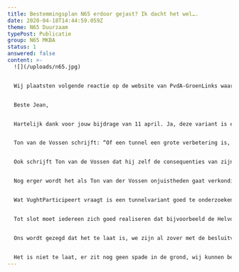 ```yaml
---
title: Bestemmingsplan N65 erdoor gejast? Ik dacht het wel….
date: 2020-04-18T14:44:59.059Z
theme: N65 Duurzaam
typePost: Publicatie
group: N65 MKBA
status: 1
answered: false
content: >-
  ![](/uploads/n65.jpg)


  Wij plaatsten volgende reactie op de website van PvdA-GroenLinks waar een inwoner (Jean) reageerde op de blog van Ton van der Vossen over de N65.


  Beste Jean,


  Hartelijk dank voor jouw bijdrage van 11 april. Ja, deze variant is een gemiste kans en als wij niet ingrijpen zullen wij ons de komende decennia afvragen: waarom hebben wij niet de tijd genomen om óók een tunnelvariant te onderzoeken en zal PvdA-GroenLinks moeten leven met de schande dat zij met dit doordrijven hun eigen basiswaarden hebben verloochend.


  Ton van de Vossen schrijft: “Of een tunnel een grote verbetering is, is een vraag die nog zo maar niet te beantwoorden is.” Iedereen onderkent, van wethouders tot raadsleden, Samen voor Vught en andere betrokkenen die wij spreken, dat ondertunneling een verbetering zou zijn. Maar als dat dan toch nog een vraag is, dan ga je aan het werk en zoek je het uit. Maar doe niet alsof we met de VKA+ de beste oplossing hebben. Het is gewoon niet onderzocht.


  Ook schrijft Ton van de Vossen dat hij zelf de consequenties van zijn variant niet kent: “maar wat de wijzigende verkeersstromen in Vught voor gevolgen zouden hebben is niet duidelijk”. En dan toch maar de belangrijkste beslissing van de eeuw doordrukken. Uit de verkeerscijfers blijkt in ieder geval dat circa 80% van het verkeer in een tunnelvariant ondergronds gaat. Alsof dat geen belangrijke wijziging in de verkeersstromen is.


  Nog erger wordt het als Ton van der Vossen onjuistheden gaat verkondigen met een stelligheid alsof hij hierop is afgestudeerd: “Een ondertunneling is zeker veel duurder -deskundigen spreken over drie tot vier keer zo duur- en dat kan Vught niet dragen”. Dit is aantoonbaar niet onderzocht en dus bakerpraat. Geen enkele bestuurder of politicus heeft ooit een financiële onderbouwing van de kosten én baten van een tunnel gegeven. Alle genoemde bedragen, zoals ook de 300 miljoen van wethouder van Woesik, zijn een slag in de lucht.


  Wat VughtParticipeert vraagt is een tunnelvariant goed te onderzoeken en daarbij de moderne technieken te beoordelen. Tijdens de jarenlange besluitvorming is in een heel vroeg stadium de tunnelvariant afgevallen. Omdat men toen al van mening was dat dit zeer duur zou worden, niet omdat men dat toen goed heeft onderzocht. Dat was vele jaren geleden, inmiddels is de techniek voortgeschreden en zijn er, ook in Nederland, diverse voorbeelden van succesvolle graaftunnels. En die mogelijkheden moeten worden onderzocht.


  Tot slot moet iedereen zich goed realiseren dat bijvoorbeeld de Helvoirtseweg nu al gevaarlijker is dan de N65 qua verkeersongevallen. Als wij dan horen zeggen “maar wat de wijzigende verkeersstromen in Vught voor gevolgen zouden hebben is niet duidelijk” terwijl de verkeersanalyses van de VKA+ variant een duidelijke toename van het verkeer door het hele dorp laten zien, en heel extreem in straten als de Helvoirtseweg, dan hoef je geen verkeersdeskundige te zijn om te concluderen dat de verkeersveiligheid in ons dorp slechter wordt. Onverantwoord. Sterker nog: wat is de veiligheid en dus een mensenleven in Vught ons waard?


  Ons wordt gezegd dat het te laat is, we zijn al zover met de besluitvorming. Niet wij zijn mogelijk te laat, het verantwoordelijk college is te laat. Zij worden door ons aangesteld én betaald om ons de beste oplossingen te bieden. Zíj hadden de technische ontwikkelingen moeten volgen en al in een veel eerder stadium de tunnelvariant goed moeten laten onderzoeken. En als ze destijds dit hebben laten liggen, laten ze het dan in ieder geval vooral nú doen. Vóór het te laat is. Het zou bijzonder treurig zijn als men deze kans weigert te pakken, sterker nog, het is onaanvaardbaar.


  Het is niet te laat, er zit nog geen spade in de grond, wij kunnen besluiten even de tijd te nemen om deze kans te kunnen pakken.
---
```

